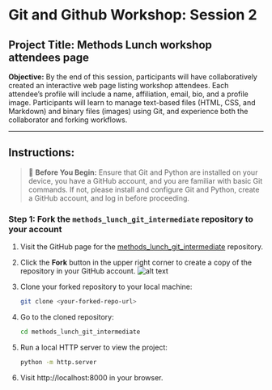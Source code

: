 
# Git and Github Workshop: Session 2

## Project Title: Methods Lunch workshop attendees page

**Objective:** By the end of this session, participants will have collaboratively created an interactive web page listing workshop attendees. Each attendee’s profile will include a name, affiliation, email, bio, and a profile image. Participants will learn to manage text-based files (HTML, CSS, and Markdown) and binary files (images) using Git, and experience both the collaborator and forking workflows.

---

## Instructions:

> 🚧 **Before You Begin:** Ensure that Git and Python are installed on your device, you have a GitHub account, and you are familiar with basic Git commands. If not, please install and configure Git and Python, create a GitHub account, and log in before proceeding.

### Step 1: Fork the `methods_lunch_git_intermediate` repository to your account
1. Visit the GitHub page for the [methods_lunch_git_intermediate](https://github.com/AliTafakkor/methods_lunch_git_intermediate) repository.
2. Click the **Fork** button in the upper right corner to create a copy of the repository in your GitHub account.
    ![alt text](<instruction_images/Screenshot 2024-11-17 at 6.52.18 PM.png>)
3. Clone your forked repository to your local machine:
    ```bash
    git clone <your-forked-repo-url>
    ```
4. Go to the cloned repository:
    ```bash
    cd methods_lunch_git_intermediate
    ```
5. Run a local HTTP server to view the project:
    ```bash
    python -m http.server
    ```

6. Visit http://localhost:8000 in your browser.

